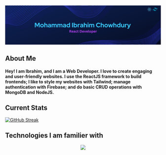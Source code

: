 

[![Profile Banner Image](https://raw.githubusercontent.com/ibrahim-dev313/ibrahim-dev313/main/assets/banner.png "Clickable profile banner image")](https://www.linkedin.com/in/ibrahim-dev313/)
## About Me
#### Hey! I am Ibrahim, and I am a Web Developer. I love to create engaging and user-friendly websites. I use the ReactJS framework to build frontends; I like to style my websites with Tailwind; manage authentication with Firebase; and do basic CRUD operations with MongoDB and NodeJS.
## Current Stats
[![GitHub Streak](https://github-readme-streak-stats.herokuapp.com?user=ibrahim-dev313&theme=shades-of-purple&hide_border=true&border_radius=20&card_width=1200&hide_current_streak=true)](https://git.io/streak-stats)
## Technologies I am familier with
<p align="center">
  <a href="https://skillicons.dev">
    <img src="https://skillicons.dev/icons?i=html,css,js,react,tailwind,firebase,mongodb,expressjs,nodejs" />
  </a>
</p>
